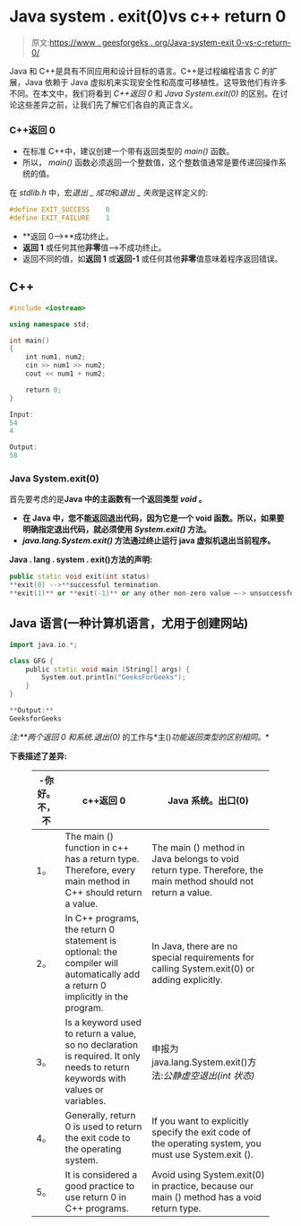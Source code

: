 # Java system . exit(0)vs c++ return 0

> 原文:[https://www . geesforgeks . org/Java-system-exit 0-vs-c-return-0/](https://www.geeksforgeeks.org/java-system-exit0-vs-c-return-0/)

Java 和 C++是具有不同应用和设计目标的语言。C++是过程编程语言 C 的扩展，Java 依赖于 Java 虚拟机来实现安全性和高度可移植性。这导致他们有许多不同。在本文中，我们将看到 *C++返回 0* 和 *Java System.exit(0)* 的区别。在讨论这些差异之前，让我们先了解它们各自的真正含义。

### C++返回 0

*   在标准 C++中，建议创建一个带有返回类型的 *main()* 函数。
*   所以， *main()* 函数必须返回一个整数值，这个整数值通常是要传递回操作系统的值。

在 *stdlib.h* 中，宏*退出 _ 成功*和*退出 _ 失败*是这样定义的:

```cpp
#define EXIT_SUCCESS    0
#define EXIT_FAILURE    1

```

*   **返回 0–>**成功终止。
*   **返回 1** 或任何其他**非零**值–>不成功终止。
*   返回不同的值，如**返回 1** 或**返回-1** 或任何其他**非零**值意味着程序返回错误。

## C++

```cpp
#include <iostream>

using namespace std;

int main()
{
    int num1, num2;
    cin >> num1 >> num2;
    cout << num1 + num2;

    return 0;
}
```

```cpp
Input:
54
4

Output:
58

```

### Java System.exit(0)

首先要考虑的是**Java 中的主函数有一个返回类型 *void* 。**

*   **在 Java 中，您不能返回退出代码，因为它是一个 void 函数。所以，如果要明确指定退出代码，就必须使用 *System.exit()* 方法。**
*   ***java.lang.System.exit()* 方法通过终止运行 java 虚拟机退出当前程序。**

****Java . lang . system . exit()方法的声明:****

```cpp
public static void exit(int status)
**exit(0) -->**successful termination.
**exit(1)** or **exit(-1)** or any other non-zero value –-> unsuccessful termination. 
```

## **Java 语言(一种计算机语言，尤用于创建网站)**

```cpp
import java.io.*;

class GFG {
    public static void main (String[] args) {
        System.out.println("GeeksForGeeks");
    }
}
```

```cpp
**Output:**
GeeksforGeeks
```

****注:**两个*返回 0* 和*系统.退出(0)* 的工作与*主()*功能返回类型的区别相同。**

****下表描述了差异:****

<figure class="table">

| -你好。不，不 | c++返回 0 | Java 系统。出口(0) |
| --- | --- | --- |
| 1。 | The main () function in c++ has a return type. Therefore, every main method in C++ should return a value. | The main () method in Java belongs to void return type. Therefore, the main method should not return a value. |
| 2。 | In C++ programs, the return 0 statement is optional: the compiler will automatically add a return 0 implicitly in the program. | In Java, there are no special requirements for calling System.exit(0) or adding explicitly. |
| 3。 | Is a keyword used to return a value, so no declaration is required. It only needs to return keywords with values or variables. | 申报为 java.lang.System.exit()方法:*公静虚空退出(int 状态)* |
| 4。 | Generally, return 0 is used to return the exit code to the operating system. | If you want to explicitly specify the exit code of the operating system, you must use System.exit (). |
| 5。 | It is considered a good practice to use return 0 in C++ programs. | Avoid using System.exit(0) in practice, because our main () method has a void return type. |

</figure>
